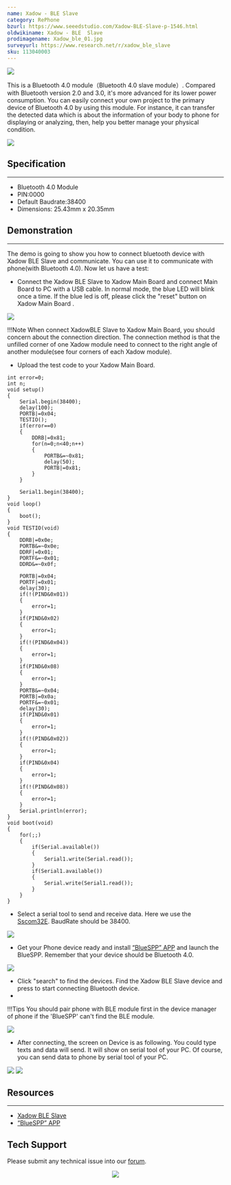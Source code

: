 ```yaml
---
name: Xadow - BLE Slave
category: RePhone
bzurl: https://www.seeedstudio.com/Xadow-BLE-Slave-p-1546.html
oldwikiname: Xadow - BLE  Slave
prodimagename: Xadow_ble_01.jpg
surveyurl: https://www.research.net/r/xadow_ble_slave
sku: 113040003
---
```


![](https://github.com/SeeedDocument/Xadow_BLE_Slave/raw/master/img/Xadow_ble_01.jpg)

This is a Bluetooth 4.0 module（Bluetooth 4.0 slave module）. Compared with Bluetooth version 2.0 and 3.0, it's more advanced for its lower power consumption. You can easily connect your own project to the primary device of Bluetooth 4.0 by using this module. For instance, it can transfer the detected data which is about the information of your body to phone for displaying or analyzing, then, help you better manage your physical condition.

[![](https://github.com/SeeedDocument/Seeed-WiKi/raw/master/docs/images/300px-Get_One_Now_Banner-ragular.png)](https://www.seeedstudio.com/Xadow-BLE-Slave-p-1546.html)

## Specification
---
- Bluetooth 4.0 Module
- PIN:0000
- Default Baudrate:38400
- Dimensions: 25.43mm x 20.35mm

## Demonstration
---
The demo is going to show you how to connect bluetooth device with Xadow BLE Slave and communicate. You can use it to communicate with phone(with Bluetooth 4.0). Now let us have a test:
- Connect the Xadow BLE Slave to Xadow Main Board and connect Main Board to PC with a USB cable. In normal mode, the blue LED will blink once a time. If the blue led is off, please click the "reset" button on Xadow Main Board .

![](https://github.com/SeeedDocument/Xadow_BLE_Slave/raw/master/img/XadowBLE.jpg)

!!!Note
    When connect XadowBLE Slave to Xadow Main Board, you should concern about the connection direction. The connection method is that the unfilled corner of one Xadow module need to connect to the right angle of another module(see four corners of each Xadow module).
- Upload the test code to your Xadow Main Board.

```
int error=0;
int n;
void setup()
{
    Serial.begin(38400);
    delay(100);
    PORTB|=0x04;
    TESTIO();
    if(error==0)
    {
        DDRB|=0x81;
        for(n=0;n<40;n++)
        {
            PORTB&=~0x81;
            delay(50);
            PORTB|=0x81;
        }
    }

    Serial1.begin(38400);
}
void loop()
{
    boot();
}
void TESTIO(void)
{
    DDRB|=0x0e;
    PORTB&=~0x0e;
    DDRF|=0x01;
    PORTF&=~0x01;
    DDRD&=~0x0f;

    PORTB|=0x04;
    PORTF|=0x01;
    delay(30);
    if(!(PIND&0x01))
    {
        error=1;
    }
    if(PIND&0x02)
    {
        error=1;
    }
    if(!(PIND&0x04))
    {
        error=1;
    }
    if(PIND&0x08)
    {
        error=1;
    }
    PORTB&=~0x04;
    PORTB|=0x0a;
    PORTF&=~0x01;
    delay(30);
    if(PIND&0x01)
    {
        error=1;
    }
    if(!(PIND&0x02))
    {
        error=1;
    }
    if(PIND&0x04)
    {
        error=1;
    }
    if(!(PIND&0x08))
    {
        error=1;
    }
    Serial.println(error);
}
void boot(void)
{
    for(;;)
    {
        if(Serial.available())
        {
            Serial1.write(Serial.read());
        }
        if(Serial1.available())
        {
            Serial.write(Serial1.read());
        }
    }
}
```

- Select a serial tool to send and receive data. Here we use the [Sscom32E](https://github.com/SeeedDocument/Xadow_BLE_Slave/raw/master/res/Sscom32E.zip). BaudRate should be 38400.

![](https://github.com/SeeedDocument/Xadow_BLE_Slave/raw/master/img/Open_serial_tool.jpg)

- Get your Phone device ready and install [“BlueSPP” APP](https://github.com/SeeedDocument/Xadow_BLE_Slave/raw/master/res/BlueSPP_V4.0.zip) and launch the BlueSPP. Remember that your device should be Bluetooth 4.0.

![](https://github.com/SeeedDocument/Xadow_BLE_Slave/raw/master/img/Open_Bluetooth.jpg)

- Click "search" to find the devices. Find the Xadow BLE Slave device and press to start connecting Bluetooth device.
-
!!!Tips
    You should pair phone with BLE module first in the device manager of phone if the 'BlueSPP' can't find the BLE module.

![](https://github.com/SeeedDocument/Xadow_BLE_Slave/raw/master/img/Search_device.jpg)

- After connecting, the screen on Device is as following. You could type texts and data will send. It will show on serial tool of your PC. Of course, you can send data to phone by serial tool of your PC.

![](https://github.com/SeeedDocument/Xadow_BLE_Slave/raw/master/img/Send_and_Receive_Data.jpg)
![](https://github.com/SeeedDocument/Xadow_BLE_Slave/raw/master/img/BLE_Slave_send_data.jpg)

## Resources
---
- [Xadow BLE Slave](https://github.com/SeeedDocument/Xadow_BLE_Slave/raw/master/res/Xadow_BLE_Slave.zip)
- [“BlueSPP” APP](https://github.com/SeeedDocument/Xadow_BLE_Slave/raw/master/res/BlueSPP_V4.0.zip)

## Tech Support
Please submit any technical issue into our [forum](http://forum.seeedstudio.com/). <br /><p style="text-align:center"><a href="https://www.seeedstudio.com/act-4.html" target="_blank"><img src="https://github.com/SeeedDocument/Wiki_Banner/raw/master/new_product.jpg" /></a></p>